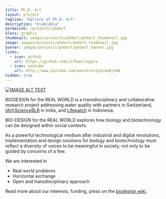 ```yaml
---
title: Ph.D. Art
layout: project
tagline: "Gallery of Ph.D. Art"
description: "blablabla"
permalink: /projects/phdart
klass: graphis
thumbnail: images/projects/phdart/phdart_thumbnail.jpg
image: images/projects/phdart/phdart_thumbnail.jpg
banner: images/projects/phdart/phdart_banner.jpg
links:
  - icon: github
    url: https://github.com/cifkao/rapple
  - icon: youtube
    url: http://www.youtube.com/watch?v=tp1LaoNjXm8
hidden: true
---
```



[![IMAGE ALT TEXT](http://img.youtube.com/vi/tp1LaoNjXm8/0.jpg)](http://www.youtube.com/watch?v=tp1LaoNjXm8 "Video Title")

BIODESIGN for the REAL WORLD is a transdisciplinary and collaborative research
project addressing water quality with partners in Switzerland,
[(Art)ScienceBLR](http://artscienceblr.org/) in India, and
[Lifepatch](http://lifepatch.org/) in Indonesia.

BIO-DESIGN for the REAL WORLD explores how biology and biotechnology can be designed within social contexts.

As a powerful technological medium after industrial and digital revolutions,
implementation and design solutions for biology and biotechnology must reflect
a diversity of voices to be meaningful in society, not only to be guided by
concerns of a few.

We are interested in
* Real world problems
* Horizontal exchange
* Open and transdisciplinary approach

Read more about our interests, funding, press on the [biodesign wiki](http://wiki.biodesign.cc),